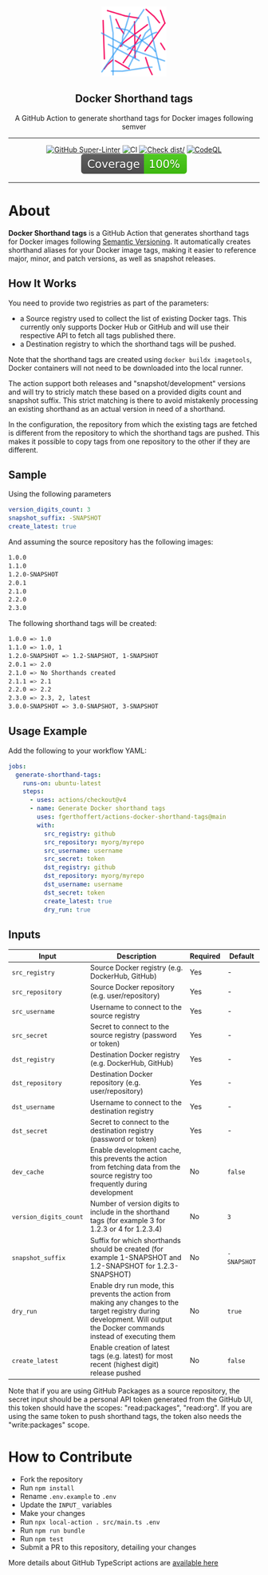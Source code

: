 <!-- markdownlint-disable MD041 MD033 -->
<p align="center">
  <img alt="ZenCrepesLogo" src="docs/zencrepes-logo.png" height="140" />
  <h2 align="center">Docker Shorthand tags</h2>
  <p align="center">A GitHub Action to generate shorthand tags
  for Docker images following semver</p>
</p>

---

<div align="center">

[![GitHub Super-Linter](https://github.com/fgerthoffert/actions-docker-shorthand-tags/actions/workflows/linter.yml/badge.svg)](https://github.com/super-linter/super-linter)
![CI](https://github.com/fgerthoffert/actions-docker-shorthand-tags/actions/workflows/ci.yml/badge.svg)
[![Check dist/](https://github.com/fgerthoffert/actions-docker-shorthand-tags/actions/workflows/check-dist.yml/badge.svg)](https://github.com/fgerthoffert/actions-docker-shorthand-tags/actions/workflows/check-dist.yml)
[![CodeQL](https://github.com/fgerthoffert/actions-docker-shorthand-tags/actions/workflows/codeql-analysis.yml/badge.svg)](https://github.com/fgerthoffert/actions-docker-shorthand-tags/actions/workflows/codeql-analysis.yml)
[![Coverage](./badges/coverage.svg)](./badges/coverage.svg)

</div>

---

# About

**Docker Shorthand tags** is a GitHub Action that generates shorthand tags for
Docker images following [Semantic Versioning](https://semver.org/). It
automatically creates shorthand aliases for your Docker image tags, making it
easier to reference major, minor, and patch versions, as well as snapshot
releases.

## How It Works

You need to provide two registries as part of the parameters:

- a Source registry used to collect the list of existing Docker tags. This
  currently only supports Docker Hub or GitHub and will use their respective API
  to fetch all tags published there.
- a Destination registry to which the shorthand tags will be pushed.

Note that the shorthand tags are created using `docker buildx imagetools`,
Docker containers will not need to be downloaded into the local runner.

The action support both releases and "snapshot/development" versions and will
try to stricly match these based on a provided digits count and snapshot suffix.
This strict matching is there to avoid mistakenly processing an existing
shorthand as an actual version in need of a shorthand.

In the configuration, the repository from which the existing tags are fetched is
different from the repository to which the shorthand tags are pushed. This makes
it possible to copy tags from one repository to the other if they are different.

## Sample

Using the following parameters

```yaml
version_digits_count: 3
snapshot_suffix: -SNAPSHOT
create_latest: true
```

And assuming the source repository has the following images:

```bash
1.0.0
1.1.0
1.2.0-SNAPSHOT
2.0.1
2.1.0
2.2.0
2.3.0
```

The following shorthand tags will be created:

```bash
1.0.0 => 1.0
1.1.0 => 1.0, 1
1.2.0-SNAPSHOT => 1.2-SNAPSHOT, 1-SNAPSHOT
2.0.1 => 2.0
2.1.0 => No Shorthands created
2.1.1 => 2.1
2.2.0 => 2.2
2.3.0 => 2.3, 2, latest
3.0.0-SNAPSHOT => 3.0-SNAPSHOT, 3-SNAPSHOT
```

## Usage Example

Add the following to your workflow YAML:

```yaml
jobs:
  generate-shorthand-tags:
    runs-on: ubuntu-latest
    steps:
      - uses: actions/checkout@v4
      - name: Generate Docker shorthand tags
        uses: fgerthoffert/actions-docker-shorthand-tags@main
        with:
          src_registry: github
          src_repository: myorg/myrepo
          src_username: username
          src_secret: token
          dst_registry: github
          dst_repository: myorg/myrepo
          dst_username: username
          dst_secret: token
          create_latest: true
          dry_run: true
```

## Inputs

| Input                  | Description                                                                                                                                                                | Required | Default     |
| ---------------------- | -------------------------------------------------------------------------------------------------------------------------------------------------------------------------- | -------- | ----------- |
| `src_registry`         | Source Docker registry (e.g. DockerHub, GitHub)                                                                                                                            | Yes      | -           |
| `src_repository`       | Source Docker repository (e.g. user/repository)                                                                                                                            | Yes      | -           |
| `src_username`         | Username to connect to the source registry                                                                                                                                 | Yes      | -           |
| `src_secret`           | Secret to connect to the source registry (password or token)                                                                                                               | Yes      | -           |
| `dst_registry`         | Destination Docker registry (e.g. DockerHub, GitHub)                                                                                                                       | Yes      | -           |
| `dst_repository`       | Destination Docker repository (e.g. user/repository)                                                                                                                       | Yes      | -           |
| `dst_username`         | Username to connect to the destination registry                                                                                                                            | Yes      | -           |
| `dst_secret`           | Secret to connect to the destination registry (password or token)                                                                                                          | Yes      | -           |
| `dev_cache`            | Enable development cache, this prevents the action from fetching data from the source registry too frequently during development                                           | No       | `false`     |
| `version_digits_count` | Number of version digits to include in the shorthand tags (for example 3 for 1.2.3 or 4 for 1.2.3.4)                                                                       | No       | `3`         |
| `snapshot_suffix`      | Suffix for which shorthands should be created (for example 1-SNAPSHOT and 1.2-SNAPSHOT for 1.2.3-SNAPSHOT)                                                                 | No       | `-SNAPSHOT` |
| `dry_run`              | Enable dry run mode, this prevents the action from making any changes to the target registry during development. Will output the Docker commands instead of executing them | No       | `true`      |
| `create_latest`        | Enable creation of latest tags (e.g. latest) for most recent (highest digit) release pushed                                                                                | No       | `false`     |

Note that if you are using GitHub Packages as a source repository, the secret
input should be a personal API token generated from the GitHub UI, this token
should have the scopes: "read:packages", "read:org". If you are using the same
token to push shorthand tags, the token also needs the "write:packages" scope.

# How to Contribute

- Fork the repository
- Run `npm install`
- Rename `.env.example` to `.env`
- Update the `INPUT_` variables
- Make your changes
- Run `npx local-action . src/main.ts .env`
- Run `npm run bundle`
- Run `npm test`
- Submit a PR to this repository, detailing your changes

More details about GitHub TypeScript actions are
[available here](https://github.com/actions/typescript-action)
